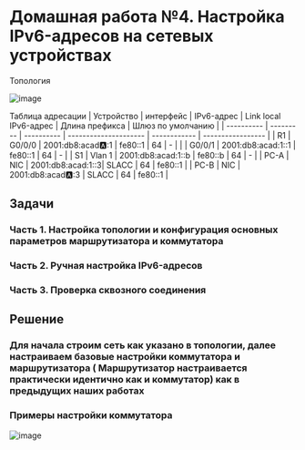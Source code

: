 # Домашная работа №4. Настройка IPv6-адресов на сетевых устройствах
  Топология

![image](https://github.com/user-attachments/assets/62793421-e776-40d6-9889-00431164cbe6)


Таблица адресации
| Устройство | интерфейс | IPv6-адрес | Link local IPv6-адрес | Длина префикса | Шлюз по умолчанию |
| ---------- | --------- | ---------- | --------------------- | ------------ | ----------------- |
| R1 | G0/0/0 | 2001:db8:acad:a::1 | fe80::1 | 64 | - |
|  | G0/0/1 | 2001:db8:acad:1::1 | fe80::1 | 64 | - |
| S1 | Vlan 1 | 2001:db8:acad:1::b | fe80::b | 64 | - |
| PC-A | NIC | 2001:db8:acad:1::3| SLACC | 64 | fe80::1 |
| PC-B | NIC | 2001:db8:acad:a::3 | SLACC | 64 | fe80::1 |

## Задачи
### Часть 1. Настройка топологии и конфигурация основных параметров маршрутизатора и коммутатора
### Часть 2. Ручная настройка IPv6-адресов
### Часть 3. Проверка сквозного соединения

## Решение 
### Для начала строим сеть как указано в топологии, далее настраиваем базовые настройки коммутатора и маршрутизатора ( Маршрутизатор настраивается практически идентично как и коммутатор) как в предыдущих наших работах
### Примеры настройки коммутатора 
![image](https://github.com/user-attachments/assets/ff02f3ff-5f00-4b58-9a06-4f0a69644078)

